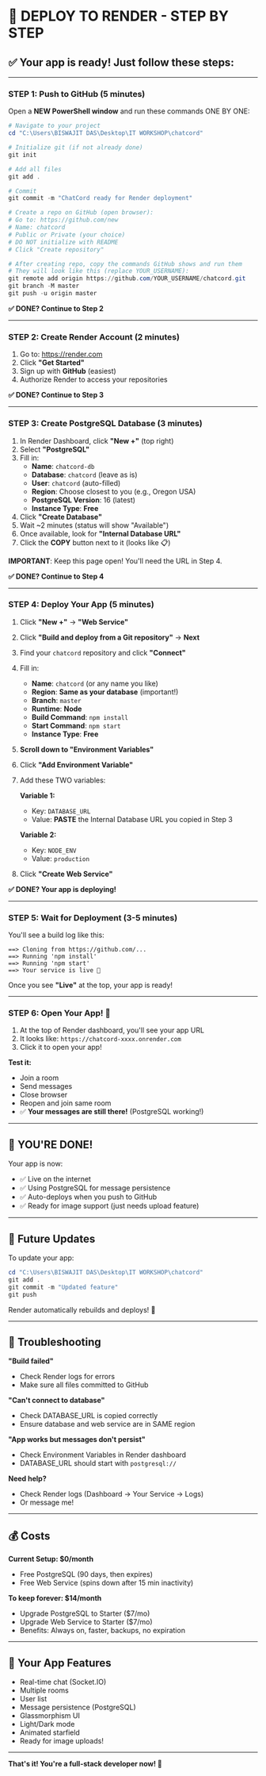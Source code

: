 # 🚀 DEPLOY TO RENDER - STEP BY STEP

## ✅ Your app is ready! Just follow these steps:

---

### STEP 1: Push to GitHub (5 minutes)

Open a **NEW PowerShell window** and run these commands ONE BY ONE:

```powershell
# Navigate to your project
cd "C:\Users\BISWAJIT DAS\Desktop\IT WORKSHOP\chatcord"

# Initialize git (if not already done)
git init

# Add all files
git add .

# Commit
git commit -m "ChatCord ready for Render deployment"

# Create a repo on GitHub (open browser):
# Go to: https://github.com/new
# Name: chatcord
# Public or Private (your choice)
# DO NOT initialize with README
# Click "Create repository"

# After creating repo, copy the commands GitHub shows and run them
# They will look like this (replace YOUR_USERNAME):
git remote add origin https://github.com/YOUR_USERNAME/chatcord.git
git branch -M master
git push -u origin master
```

**✅ DONE? Continue to Step 2**

---

### STEP 2: Create Render Account (2 minutes)

1. Go to: https://render.com
2. Click **"Get Started"**
3. Sign up with **GitHub** (easiest)
4. Authorize Render to access your repositories

**✅ DONE? Continue to Step 3**

---

### STEP 3: Create PostgreSQL Database (3 minutes)

1. In Render Dashboard, click **"New +"** (top right)
2. Select **"PostgreSQL"**
3. Fill in:
   - **Name**: `chatcord-db`
   - **Database**: `chatcord` (leave as is)
   - **User**: `chatcord` (auto-filled)
   - **Region**: Choose closest to you (e.g., Oregon USA)
   - **PostgreSQL Version**: 16 (latest)
   - **Instance Type**: **Free**
4. Click **"Create Database"**
5. Wait ~2 minutes (status will show "Available")
6. Once available, look for **"Internal Database URL"**
7. Click the **COPY** button next to it (looks like 📋)

**IMPORTANT**: Keep this page open! You'll need the URL in Step 4.

**✅ DONE? Continue to Step 4**

---

### STEP 4: Deploy Your App (5 minutes)

1. Click **"New +"** → **"Web Service"**
2. Click **"Build and deploy from a Git repository"** → **Next**
3. Find your `chatcord` repository and click **"Connect"**
4. Fill in:
   - **Name**: `chatcord` (or any name you like)
   - **Region**: **Same as your database** (important!)
   - **Branch**: `master`
   - **Runtime**: **Node**
   - **Build Command**: `npm install`
   - **Start Command**: `npm start`
   - **Instance Type**: **Free**

5. **Scroll down to "Environment Variables"**
6. Click **"Add Environment Variable"**
7. Add these TWO variables:

   **Variable 1:**
   - Key: `DATABASE_URL`
   - Value: **PASTE** the Internal Database URL you copied in Step 3

   **Variable 2:**
   - Key: `NODE_ENV`
   - Value: `production`

8. Click **"Create Web Service"**

**✅ DONE? Your app is deploying!**

---

### STEP 5: Wait for Deployment (3-5 minutes)

You'll see a build log like this:
```
==> Cloning from https://github.com/...
==> Running 'npm install'
==> Running 'npm start'
==> Your service is live 🎉
```

Once you see **"Live"** at the top, your app is ready!

---

### STEP 6: Open Your App! 🎉

1. At the top of Render dashboard, you'll see your app URL
2. It looks like: `https://chatcord-xxxx.onrender.com`
3. Click it to open your app!

**Test it:**
- Join a room
- Send messages
- Close browser
- Reopen and join same room
- ✅ **Your messages are still there!** (PostgreSQL working!)

---

## 🎉 YOU'RE DONE!

Your app is now:
- ✅ Live on the internet
- ✅ Using PostgreSQL for message persistence
- ✅ Auto-deploys when you push to GitHub
- ✅ Ready for image support (just needs upload feature)

---

## 📝 Future Updates

To update your app:
```powershell
cd "C:\Users\BISWAJIT DAS\Desktop\IT WORKSHOP\chatcord"
git add .
git commit -m "Updated feature"
git push
```

Render automatically rebuilds and deploys! 🚀

---

## 🐛 Troubleshooting

**"Build failed"**
- Check Render logs for errors
- Make sure all files committed to GitHub

**"Can't connect to database"**
- Check DATABASE_URL is copied correctly
- Ensure database and web service are in SAME region

**"App works but messages don't persist"**
- Check Environment Variables in Render dashboard
- DATABASE_URL should start with `postgresql://`

**Need help?**
- Check Render logs (Dashboard → Your Service → Logs)
- Or message me!

---

## 💰 Costs

**Current Setup: $0/month**
- Free PostgreSQL (90 days, then expires)
- Free Web Service (spins down after 15 min inactivity)

**To keep forever: $14/month**
- Upgrade PostgreSQL to Starter ($7/mo)
- Upgrade Web Service to Starter ($7/mo)
- Benefits: Always on, faster, backups, no expiration

---

## 🎨 Your App Features

- Real-time chat (Socket.IO)
- Multiple rooms
- User list
- Message persistence (PostgreSQL)
- Glassmorphism UI
- Light/Dark mode
- Animated starfield
- Ready for image uploads!

---

**That's it! You're a full-stack developer now! 🎊**
